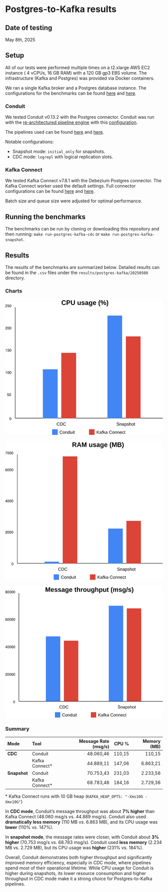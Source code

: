 # Postgres-to-Kafka results

## Date of testing

May 8th, 2025

## Setup

All of our tests were performed multiple times on a t2.xlarge AWS EC2 instance (
4 vCPUs, 16 GB RAM) with a 120 GB gp3 EBS volume. The infrastructure (Kafka and
Postgres) was provided via Docker containers. 

We ran a single Kafka broker and a
Postgres database instance. The configurations for the benchmarks can be found
[here](../../../benchmarks/postgres-kafka-snapshot/benchi.yml) and
[here](../../../benchmarks/postgres-kafka-cdc/benchi.yml).

### Conduit

We tested Conduit v0.13.2 with the Postgres connector. Conduit was run with the
[re-architectured pipeline engine](https://meroxa.com/blog/optimizing-conduit-5x-the-throughput/) with this [configuration](../../../shared/conduit/conduit.yaml).

The pipelines used can be found
[here](../../../benchmarks/postgres-kafka-snapshot/conduit/pipeline.yml) and
[here](../../../benchmarks/postgres-kafka-cdc/conduit/pipeline.yml). 

Notable configurations:

- Snapshot mode: `initial_only` for snapshots.
- CDC mode: `logrepl` with logical replication slots.

### Kafka Connect

We tested Kafka Connect v7.8.1 with the Debezium Postgres connector. The Kafka
Connect worker used the default settings. Full connector configurations can be
found [here](../../../benchmarks/postgres-kafka-snapshot/kafka-connect/data/connector.json) and
[here](../../../benchmarks/postgres-kafka-cdc/kafka-connect/data/connector.json).

Batch size and queue size were adjusted for optimal performance.

## Running the benchmarks

The benchmarks can be run by cloning or downloading this repository and then
running: `make run-postgres-kafka-cdc` or `make run-postgres-kafka-snapshot`.

## Results

The results of the benchmarks are summarized below. Detailed results can be
found in the `.csv` files under the `results/postgres-kafka/20250508` directory.

### Charts

![CPU Usage Graph](cpu-usage.svg)
<br/>
<br/>
![Memory Usage Graph](memory-usage.svg)
<br/>
<br/>
![Message Throughput Graph](message-throughput.svg)
<br/>

### Summary

| Mode        | Tool           | Message Rate (msg/s) | CPU %    | Memory (MB) |
|:------------|:--------------|---------------------:|---------:|------------:|
| **CDC**     | Conduit        | 48.060,46            | 110,15   | 110,15      |
|             | Kafka Connect* | 44.889,11            | 147,06   | 6.863,21    |
| **Snapshot**| Conduit        | 70.753,43            | 231,03   | 2.233,56    |
|             | Kafka Connect* | 68.783,48            | 184,16   | 2.729,36    |

\* Kafka Connect runs with 10 GB heap (`KAFKA_HEAP_OPTS: "-Xms10G -Xmx10G"`)

In **CDC mode**, Conduit’s message throughput was about **7% higher** than Kafka Connect (48.060 msg/s vs. 44.889 msg/s). Conduit also used **dramatically less memory** (110 MB vs. 6.863 MB), and its CPU usage was **lower** (110% vs. 147%).

In **snapshot mode**, the message rates were closer, with Conduit about **3% higher** (70.753 msg/s vs. 68.783 msg/s). Conduit used **less memory** (2.234 MB vs. 2.729 MB), but its CPU usage was **higher** (231% vs. 184%).

Overall, Conduit demonstrates both higher throughput and significantly improved memory efficiency, especially in CDC mode, where pipelines spend most of their operational lifetime. While CPU usage for Conduit is higher during snapshots, its lower resource consumption and higher throughput in CDC mode make it a strong choice for Postgres-to-Kafka pipelines.